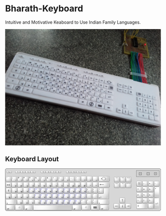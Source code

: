 # Bharath-Keyboard
Intuitive and Motivative Keaboard to Use Indian Family Languages.

![alt text](https://github.com/vinhub100/Bharath-Keyboard/blob/main/images/20211120_113016.jpg?raw=true)

## Keyboard Layout 

![alt text](https://github.com/vinhub100/Bharath-Keyboard/blob/main/layout/devanagari_major_kb_full.svg?raw=true)

